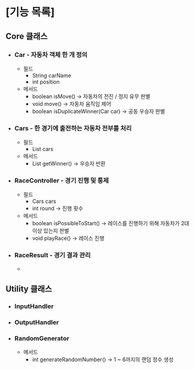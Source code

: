 # [기능 목록]
## Core 클래스
- ### Car - 자동차 객체 한 개 정의
    - 필드
      - String carName
      - int position
    - 메서드
      - boolean isMove() -> 자동차의 전진 / 정지 유무 판별
      - void move() -> 자동차 움직임 제어
      - boolean isDuplicateWinner(Car car) -> 공동 우승자 판별
- ### Cars - 한 경기에 출전하는 자동차 전부를 처리
    - 필드
      - List<Car> cars
    - 메서드
      - List<Car> getWinner() -> 우승자 반환
- ### RaceController - 경기 진행 및 통제
    - 필드
      - Cars cars
      - int round -> 진행 횟수
    - 메서드
      - boolean isPossibleToStart() -> 레이스를 진행하기 위해 자동차가 2대 이상 있는지 판별
      - void playRace() -> 레이스 진행
- ### RaceResult - 경기 결과 관리
    - 
    

## Utility 클래스
- ### InputHandler
- ### OutputHandler
- ### RandomGenerator
    - 메서드
      - int generateRandomNumber() -> 1 ~ 6까지의 랜덤 정수 생성
